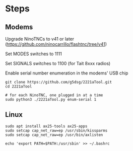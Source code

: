 # Steps

## Modems

Upgrade NinoTNCs to v41 or later (https://github.com/ninocarrillo/flashtnc/tree/v41)

Set MODES switches to 1111

Set SIGNALS switches to 1100 (for Tait 8xxx radios)

Enable serial number enumeration in the modems' USB chip

```
git clone https://github.com/g5dsg/2221aTool.git
cd 2221aTool

# for each NinoTNC, one plugged in at a time
sudo python3 ./2221aTool.py enum-serial 1
```

## Linux

```
sudo apt install ax25-tools ax25-apps
sudo setcap cap_net_raw=ep /usr/sbin/kissparms
sudo setcap cap_net_raw=ep /usr/bin/axlisten

echo 'export PATH=$PATH:/usr/sbin' >> ~/.bashrc
```


